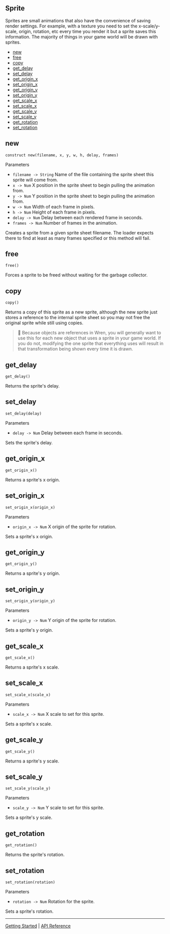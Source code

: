 ## Sprite
Sprites are small animations that also have the convenience of saving render settings. For
example, with a texture you need to set the x-scale/y-scale, origin, rotation, etc every
time you render it but a sprite saves this information. The majority of things in your game
world will be drawn with sprites.

 + [new](#new)
 + [free](#free)
 + [copy](#copy)
 + [get_delay](#get_delay)
 + [set_delay](#set_delay)
 + [get_origin_x](#get_origin_x)
 + [set_origin_x](#set_origin_x)
 + [get_origin_y](#get_origin_y)
 + [set_origin_y](#set_origin_y)
 + [get_scale_x](#get_scale_x)
 + [set_scale_x](#set_scale_x)
 + [get_scale_y](#get_scale_y)
 + [set_scale_y](#set_scale_y)
 + [get_rotation](#get_rotation)
 + [set_rotation](#set_rotation)

## new
`construct new(filename, x, y, w, h, delay, frames)`

Parameters
 + `filename -> String` Name of the file containing the sprite sheet this sprite will come from.
 + `x -> Num` X position in the sprite sheet to begin pulling the animation from.
 + `y -> Num` Y position in the sprite sheet to begin pulling the animation from.
 + `w -> Num` Width of each frame in pixels.
 + `h -> Num` Height of each frame in pixels.
 + `delay -> Num` Delay between each rendered frame in seconds.
 + `frames -> Num` Number of frames in the animation.

Creates a sprite from a given sprite sheet filename. The loader expects there to find at least
as many frames specified or this method will fail.

## free
`free()`

Forces a sprite to be freed without waiting for the garbage collector.

## copy
`copy()`

Returns a copy of this sprite as a new sprite, although the new sprite just stores a
reference to the internal sprite sheet so you may not free the original sprite while still
using copies.

> 📝 Because objects are references in Wren, you will generally want to use this for each
> new object that uses a sprite in your game world. If you do not, modifying the one sprite
> that everything uses will result in that transformation being shown every time it is
> drawn.

## get_delay
`get_delay()`

Returns the sprite's delay.

## set_delay
`set_delay(delay)`

Parameters
 + `delay -> Num` Delay between each frame in seconds.

Sets the sprite's delay.

## get_origin_x
`get_origin_x()`

Returns a sprite's x origin.

## set_origin_x
`set_origin_x(origin_x)`

Parameters
 + `origin_x -> Num` X origin of the sprite for rotation.

Sets a sprite's x origin.

## get_origin_y
`get_origin_y()`

Returns a sprite's y origin.

## set_origin_y
`set_origin_y(origin_y)`

Parameters
 + `origin_y -> Num` Y origin of the sprite for rotation.

Sets a sprite's y origin.

## get_scale_x
`get_scale_x()`

Returns a sprite's x scale.

## set_scale_x
`set_scale_x(scale_x)`

Parameters
 + `scale_x -> Num` X scale to set for this sprite.
 
Sets a sprite's x scale.

## get_scale_y
`get_scale_y()`

Returns a sprite's y scale.

## set_scale_y
`set_scale_y(scale_y)`

Parameters
 + `scale_y -> Num` Y scale to set for this sprite.
 
Sets a sprite's y scale.

## get_rotation
`get_rotation()`

Returns the sprite's rotation.

## set_rotation
`set_rotation(rotation)`

Parameters
 + `rotation -> Num` Rotation for the sprite.

Sets a sprite's rotation.

-----------

[Getting Started](../GettingStarted.md) | [API Reference](../API.md)